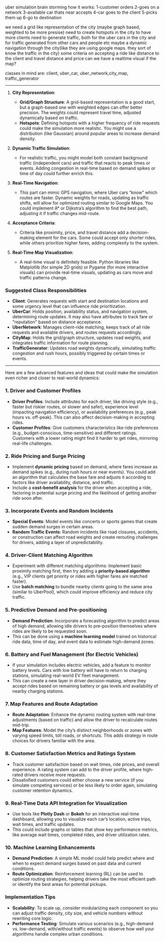 uber simulation brain storming
how it works: 
1-customer orders 2-goes on a network 3-available car thats near accepts 4-car goes to the client 5-picks them up 6-go to destination

we need a grid like representation of the city (maybe graph based, weighted to be more presise)
need to create hotspots in the city to have more clients
need to generate traffic, both for the uber cars in the city and for traffic generated from other cars and people etc
maybe a dynamic navigation through the city(like they are using google maps. they sort of know the traffic in the city)
some criteria on accepting a ride like  distance to the client and travel distance and price
can we have a realtime visual if the map?

classes in mind are:
client, uber_car, uber_network,city_map, traffic_generator

---------

1. **City Representation**:
   - **Grid/Graph Structure**: A grid-based representation is a good start, but a graph-based one with weighted edges can offer better precision. The weights could represent travel time, adjusted dynamically based on traffic.
   - **Hotspots**: Defining hotspots with a higher frequency of ride requests could make the simulation more realistic. You might use a distribution (like Gaussian) around popular areas to increase demand density.

2. **Dynamic Traffic Simulation**:
   - For realistic traffic, you might model both constant background traffic (independent cars) and traffic that reacts to peak times or events. Adding congestion in real-time based on demand spikes or time of day could further enrich this.

3. **Real-Time Navigation**:
   - This part can mimic GPS navigation, where Uber cars “know” which routes are faster. Dynamic weights for roads, updating as traffic shifts, will allow for optimized routing similar to Google Maps. You could implement A* or Dijkstra’s algorithm to find the best path, adjusting it if traffic changes mid-route.

4. **Acceptance Criteria**:
   - Criteria like proximity, price, and travel distance add a decision-making element for the cars. Some could accept only shorter rides, while others prioritize higher fares, adding complexity to the system.

5. **Real-Time Map Visualization**:
   - A real-time visual is definitely feasible. Python libraries like Matplotlib (for simple 2D grids) or Pygame (for more interactive visuals) can provide real-time visuals, updating as cars move and traffic patterns change.

### Suggested Class Responsibilities

- **Client**: Generates requests with start and destination locations and some urgency level that can influence ride prioritization.
- **UberCar**: Holds position, availability status, and navigation system, determining route updates. It may also have attributes to track fare or "reputation" based on distance acceptance.
- **UberNetwork**: Manages client-ride matching, keeps track of all ride requests and available drivers, and routes requests accordingly.
- **CityMap**: Holds the grid/graph structure, updates road weights, and integrates traffic information for route planning.
- **TrafficGenerator**: Updates road weights dynamically, simulating traffic congestion and rush hours, possibly triggered by certain times or events.

----------
Here are a few advanced features and ideas that could make the simulation even richer and closer to real-world dynamics:

### 1. **Driver and Customer Profiles**
   - **Driver Profiles**: Include attributes for each driver, like driving style (e.g., faster but riskier routes, or slower and safer), experience level (impacting navigation efficiency), or availability preferences (e.g., peak hours vs. off-peak). This can also affect decision-making in accepting rides.
   - **Customer Profiles**: Give customers characteristics like ride preferences (e.g., budget-conscious, time-sensitive) and different ratings. Customers with a lower rating might find it harder to get rides, mirroring real-life challenges.

### 2. **Ride Pricing and Surge Pricing**
   - Implement **dynamic pricing** based on demand, where fares increase as demand spikes (e.g., during rush hours or near events). You could add an algorithm that calculates the base fare and adjusts it according to factors like driver availability, distance, and traffic.
   - Include a **cost-benefit analysis** for the driver when accepting a ride, factoring in potential surge pricing and the likelihood of getting another ride soon after.

### 3. **Incorporate Events and Random Incidents**
   - **Special Events**: Model events like concerts or sports games that create sudden demand surges in certain areas.
   - **Random Traffic Events**: Random incidents like road closures, accidents, or construction can affect road weights and create rerouting challenges for drivers, adding a layer of unpredictability.

### 4. **Driver-Client Matching Algorithm**
   - Experiment with different matching algorithms: Implement basic proximity matching first, then try adding a **priority-based algorithm** (e.g., VIP clients get priority or rides with higher fares are matched faster).
   - Use **batch matching** to bundle nearby clients going to the same area (similar to UberPool), which could improve efficiency and reduce city traffic.

### 5. **Predictive Demand and Pre-positioning**
   - **Demand Prediction**: Incorporate a forecasting algorithm to predict areas of high demand, allowing idle drivers to pre-position themselves where rides are likely to be requested soon.
   - This can be done using a **machine learning model** trained on historical ride data, time of day, and event data to estimate high-demand zones.

### 6. **Battery and Fuel Management (for Electric Vehicles)**
   - If your simulation includes electric vehicles, add a feature to monitor battery levels. Cars with low battery will have to return to charging stations, simulating real-world EV fleet management.
   - This can create a new layer in driver decision-making, where they accept rides based on remaining battery or gas levels and availability of nearby charging stations.

### 7. **Map Features and Route Adaptation**
   - **Route Adaptation**: Enhance the dynamic routing system with real-time adjustments (based on traffic) and allow the driver to recalculate routes mid-trip.
   - **Map Features**: Model the city’s distinct neighborhoods or zones with varying speed limits, toll roads, or shortcuts. This adds strategy in route choices for drivers familiar with the area.

### 8. **Customer Satisfaction Metrics and Ratings System**
   - Track customer satisfaction based on wait times, ride prices, and overall experience. A rating system can add to the driver profile, where high-rated drivers receive more requests.
   - Dissatisfied customers could either choose a new service (if you simulate competing services) or be less likely to order again, simulating customer retention dynamics.

### 9. **Real-Time Data API Integration for Visualization**
   - Use tools like **Plotly Dash** or **Bokeh** for an interactive real-time dashboard, allowing you to visualize each car’s location, active trips, wait times, and traffic updates.
   - This could include graphs or tables that show key performance metrics, like average wait times, completed rides, and driver utilization rates.

### 10. **Machine Learning Enhancements**
   - **Demand Prediction**: A simple ML model could help predict where and when to expect demand surges based on past data and current conditions.
   - **Route Optimization**: Reinforcement learning (RL) can be used to optimize routing strategies, helping drivers take the most efficient path or identify the best areas for potential pickups.

### **Implementation Tips**
   - **Scalability**: To scale up, consider modularizing each component so you can adjust traffic density, city size, and vehicle numbers without rewriting core logic.
   - **Performance Testing**: Simulate various scenarios (e.g., high-demand vs. low-demand, with/without traffic events) to observe how well your algorithms handle complex urban conditions.
